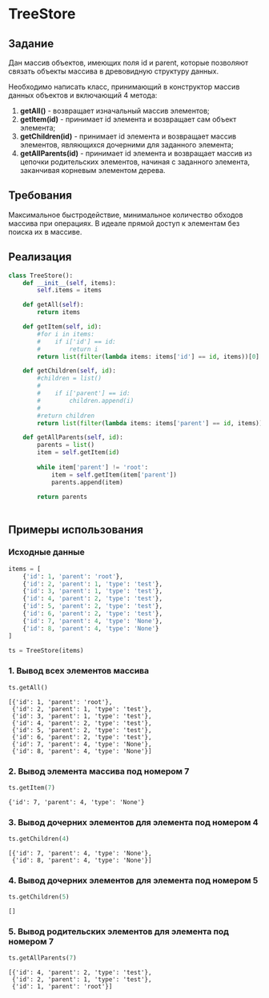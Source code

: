 <h1>TreeStore</h1>

<h2>Задание</h2>

Дан массив объектов, имеющих поля id и parent, которые позволяют связать объекты массива в древовидную структуру данных.

Необходимо написать класс, принимающий в конструктор массив данных объектов и включающий 4 метода:
<ol>
    <li><b>getAll()</b> - возвращает изначальный массив элементов;</li>
    <li><b>getItem(id)</b> - принимает id элемента и возвращает сам объект элемента;</li>
    <li><b>getChildren(id)</b> - принимает id элемента и возвращает массив элементов, являющихся дочерними для заданного элемента;</li>
    <li><b>getAllParents(id)</b> - принимает id элемента и возвращает массив из цепочки родительских элементов, начиная с заданного элемента, заканчивая корневым элементом дерева.</li>
</ol>

<h2>Требования</h2>
Максимальное быстродействие, минимальное количество обходов массива при операциях. В идеале прямой доступ к элементам без поиска их в массиве.

<h2>Реализация</h2>


```python
class TreeStore():
    def __init__(self, items):
        self.items = items

    def getAll(self):
        return items

    def getItem(self, id):
        #for i in items:
        #    if i['id'] == id:
        #        return i  
        return list(filter(lambda items: items['id'] == id, items))[0]

    def getChildren(self, id):
        #children = list()
        #
        #    if i['parent'] == id:
        #        children.append(i)
        #        
        #return children
        return list(filter(lambda items: items['parent'] == id, items))

    def getAllParents(self, id):
        parents = list()
        item = self.getItem(id)
        
        while item['parent'] != 'root':
            item = self.getItem(item['parent'])
            parents.append(item)
            
        return parents
        
```

<h2>Примеры использования</h2>

<h3>Исходные данные</h3>


```python
items = [
    {'id': 1, 'parent': 'root'},
    {'id': 2, 'parent': 1, 'type': 'test'},
    {'id': 3, 'parent': 1, 'type': 'test'},
    {'id': 4, 'parent': 2, 'type': 'test'},
    {'id': 5, 'parent': 2, 'type': 'test'},
    {'id': 6, 'parent': 2, 'type': 'test'},
    {'id': 7, 'parent': 4, 'type': 'None'},
    {'id': 8, 'parent': 4, 'type': 'None'}
]
```


```python
ts = TreeStore(items)
```

<h3>1. Вывод всех элементов массива</h3>


```python
ts.getAll()
```




    [{'id': 1, 'parent': 'root'},
     {'id': 2, 'parent': 1, 'type': 'test'},
     {'id': 3, 'parent': 1, 'type': 'test'},
     {'id': 4, 'parent': 2, 'type': 'test'},
     {'id': 5, 'parent': 2, 'type': 'test'},
     {'id': 6, 'parent': 2, 'type': 'test'},
     {'id': 7, 'parent': 4, 'type': 'None'},
     {'id': 8, 'parent': 4, 'type': 'None'}]



<h3>2. Вывод элемента массива под номером 7</h3>


```python
ts.getItem(7)
```




    {'id': 7, 'parent': 4, 'type': 'None'}



<h3>3. Вывод дочерних элементов для элемента под номером 4</h3>


```python
ts.getChildren(4)
```




    [{'id': 7, 'parent': 4, 'type': 'None'},
     {'id': 8, 'parent': 4, 'type': 'None'}]



<h3>4. Вывод дочерних элементов для элемента под номером 5</h3>


```python
ts.getChildren(5)
```




    []



<h3>5. Вывод родительских элементов для элемента под номером 7</h3>


```python
ts.getAllParents(7)
```




    [{'id': 4, 'parent': 2, 'type': 'test'},
     {'id': 2, 'parent': 1, 'type': 'test'},
     {'id': 1, 'parent': 'root'}]


